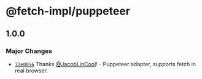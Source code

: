 # @fetch-impl/puppeteer

## 1.0.0

### Major Changes

- [`72e0056`](https://github.com/JacobLinCool/fetch-impl/commit/72e0056439548bb8c629969b07f5c399d7b1fc07) Thanks [@JacobLinCool](https://github.com/JacobLinCool)! - Puppeteer adapter, supports fetch in real browser.

